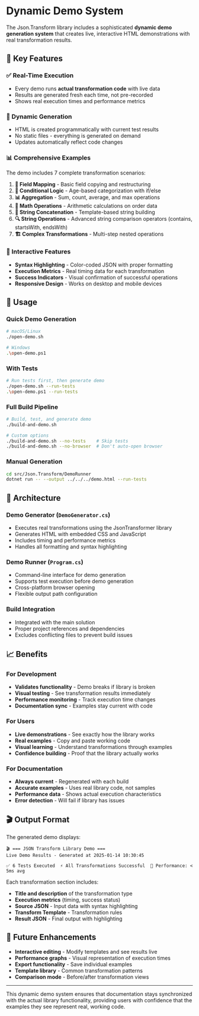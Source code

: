 # Dynamic Demo System

The Json.Transform library includes a sophisticated **dynamic demo generation system** that creates live, interactive HTML demonstrations with real transformation results.

## 🎯 Key Features

### ✅ Real-Time Execution
- Every demo runs **actual transformation code** with live data
- Results are generated fresh each time, not pre-recorded
- Shows real execution times and performance metrics

### 🔄 Dynamic Generation
- HTML is created programmatically with current test results
- No static files - everything is generated on demand
- Updates automatically reflect code changes

### 📊 Comprehensive Examples
The demo includes 7 complete transformation scenarios:

1. **🔄 Field Mapping** - Basic field copying and restructuring
2. **🎯 Conditional Logic** - Age-based categorization with if/else
3. **📊 Aggregation** - Sum, count, average, and max operations
4. **🧮 Math Operations** - Arithmetic calculations on order data
5. **🔗 String Concatenation** - Template-based string building
6. **🔍 String Operations** - Advanced string comparison operators (contains, startsWith, endsWith)
7. **🏗️ Complex Transformations** - Multi-step nested operations

### 🎨 Interactive Features
- **Syntax Highlighting** - Color-coded JSON with proper formatting
- **Execution Metrics** - Real timing data for each transformation
- **Success Indicators** - Visual confirmation of successful operations
- **Responsive Design** - Works on desktop and mobile devices

## 🚀 Usage

### Quick Demo Generation
```bash
# macOS/Linux
./open-demo.sh

# Windows  
.\open-demo.ps1
```

### With Tests
```bash
# Run tests first, then generate demo
./open-demo.sh --run-tests
.\open-demo.ps1 --run-tests
```

### Full Build Pipeline
```bash
# Build, test, and generate demo
./build-and-demo.sh

# Custom options
./build-and-demo.sh --no-tests    # Skip tests
./build-and-demo.sh --no-browser  # Don't auto-open browser
```

### Manual Generation
```bash
cd src/Json.Transform/DemoRunner
dotnet run -- --output ../../../demo.html --run-tests
```

## 🔧 Architecture

### Demo Generator (`DemoGenerator.cs`)
- Executes real transformations using the JsonTransformer library
- Generates HTML with embedded CSS and JavaScript
- Includes timing and performance metrics
- Handles all formatting and syntax highlighting

### Demo Runner (`Program.cs`)
- Command-line interface for demo generation
- Supports test execution before demo generation
- Cross-platform browser opening
- Flexible output path configuration

### Build Integration
- Integrated with the main solution
- Proper project references and dependencies
- Excludes conflicting files to prevent build issues

## 📈 Benefits

### For Development
- **Validates functionality** - Demo breaks if library is broken
- **Visual testing** - See transformation results immediately  
- **Performance monitoring** - Track execution time changes
- **Documentation sync** - Examples stay current with code

### For Users
- **Live demonstrations** - See exactly how the library works
- **Real examples** - Copy and paste working code
- **Visual learning** - Understand transformations through examples
- **Confidence building** - Proof that the library actually works

### For Documentation
- **Always current** - Regenerated with each build
- **Accurate examples** - Uses real library code, not samples
- **Performance data** - Shows actual execution characteristics
- **Error detection** - Will fail if library has issues

## 🎬 Output Format

The generated demo displays:

```
🎬 === JSON Transform Library Demo ===
Live Demo Results - Generated at 2025-01-14 10:30:45

✅ 6 Tests Executed  ⚡ All Transformations Successful  🚀 Performance: < 5ms avg
```

Each transformation section includes:
- **Title and description** of the transformation type
- **Execution metrics** (timing, success status)
- **Source JSON** - Input data with syntax highlighting
- **Transform Template** - Transformation rules
- **Result JSON** - Final output with highlighting

## 🔮 Future Enhancements

- **Interactive editing** - Modify templates and see results live
- **Performance graphs** - Visual representation of execution times
- **Export functionality** - Save individual examples
- **Template library** - Common transformation patterns
- **Comparison mode** - Before/after transformation views

---

This dynamic demo system ensures that documentation stays synchronized with the actual library functionality, providing users with confidence that the examples they see represent real, working code.

